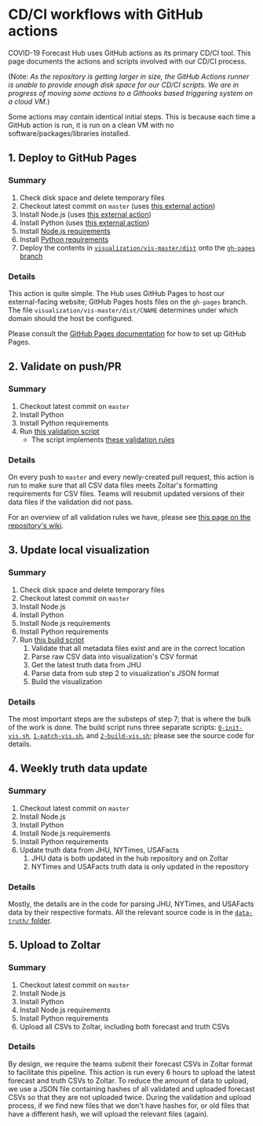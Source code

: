 # CD/CI workflows with GitHub actions

COVID-19 Forecast Hub uses GitHub actions as its primary CD/CI tool. This page documents the actions and scripts involved with our CD/CI process.

(Note: _As the repository is getting larger in size, the GitHub Actions runner is unable to provide enough disk space for our CD/CI scripts. We are in progress of moving some actions to a Githooks based triggering system on a cloud VM._)

Some actions may contain identical initial steps. This is because each time a GitHub action is run, it is run on a clean VM with no software/packages/libraries installed.

## 1. Deploy to GitHub Pages

### Summary

1. Check disk space and delete temporary files
2. Checkout latest commit on `master` (uses [this external action](https://github.com/actions/checkout))
3. Install Node.js (uses [this external action](https://github.com/actions/setup-node))
4. Install Python (uses [this external action](https://github.com/actions/setup-python))
5. Install [Node.js requirements](https://github.com/reichlab/covid19-forecast-hub/blob/master/package.json)
6. Install [Python requirements](https://github.com/reichlab/covid19-forecast-hub/blob/master/visualization/requirements.txt)
7. Deploy the contents in [`visualization/vis-master/dist`](https://github.com/reichlab/covid19-forecast-hub/tree/master/visualization/vis-master/dist) onto the [`gh-pages` branch](https://github.com/reichlab/covid19-forecast-hub/tree/gh-pages)

### Details

This action is quite simple. The Hub uses GitHub Pages to host our external-facing website; GitHub Pages hosts files on the `gh-pages` branch. The file `visualization/vis-master/dist/CNAME` determines under which domain should the host be configured.

Please consult the [GitHub Pages documentation](https://docs.github.com/en/free-pro-team@latest/github/working-with-github-pages) for how to set up GitHub Pages.

## 2. Validate on push/PR

### Summary

1. Checkout latest commit on `master`
2. Install Python
3. Install Python requirements
4. Run [this validation script](https://github.com/reichlab/covid19-forecast-hub/blob/master/code/validation/test_formatting.py)
   * The script implements [these validation rules](https://github.com/reichlab/covid19-forecast-hub/wiki/Data-Validation)

### Details

On every push to `master` and every newly-created pull request, this action is run to make sure that all CSV data files meets Zoltar's formatting requirements for CSV files. Teams will resubmit updated versions of their data files if the validation did not pass.

For an overview of all validation rules we have, please see [this page on the repository's wiki](https://github.com/reichlab/covid19-forecast-hub/wiki/Data-Validation).

## 3. Update local visualization

### Summary

1. Check disk space and delete temporary files
2. Checkout latest commit on `master`
3. Install Node.js
4. Install Python
5. Install Node.js requirements
6. Install Python requirements
7. Run [this build script](https://github.com/reichlab/covid19-forecast-hub/blob/master/travis/vis-build.sh)
   1. Validate that all metadata files exist and are in the correct location
   2. Parse raw CSV data into visualization's CSV format
   3. Get the latest truth data from JHU
   4. Parse data from sub step 2 to visualization's JSON format
   5. Build the visualization

### Details

The most important steps are the substeps of step 7; that is where the bulk of the work is done. The build script runs three separate scripts: [`0-init-vis.sh`](https://github.com/reichlab/covid19-forecast-hub/blob/master/visualization/0-init-vis.sh), [`1-patch-vis.sh`](https://github.com/reichlab/covid19-forecast-hub/blob/master/visualization/1-patch-vis.sh), and [`2-build-vis.sh`](https://github.com/reichlab/covid19-forecast-hub/blob/master/visualization/2-build-vis.sh); please see the source code for details.

## 4. Weekly truth data update

### Summary

1. Checkout latest commit on `master`
2. Install Node.js
3. Install Python
4. Install Node.js requirements
5. Install Python requirements
6. Update truth data from JHU, NYTimes, USAFacts
   1. JHU data is both updated in the hub repository and on Zoltar
   2. NYTimes and USAFacts truth data is only updated in the repository

### Details

Mostly, the details are in the code for parsing JHU, NYTimes, and USAFacts data by their respective formats. All the relevant source code is in the [`data-truth/` folder](https://github.com/reichlab/covid19-forecast-hub/tree/master/data-truth).

## 5. Upload to Zoltar

### Summary

1. Checkout latest commit on `master`
2. Install Node.js
3. Install Python
4. Install Node.js requirements
5. Install Python requirements
6. Upload all CSVs to Zoltar, including both forecast and truth CSVs

### Details

By design, we require the teams submit their forecast CSVs in Zoltar format to facilitate this pipeline. This action is run every 6 hours to upload the latest forecast and truth CSVs to Zoltar. To reduce the amount of data to upload, we use a JSON file containing hashes of all validated and uploaded forecast CSVs so that they are not uploaded twice. During the validation and upload process, if we find new files that we don't have hashes for, or old files that have a different hash, we will upload the relevant files (again).
